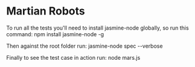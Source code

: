 Martian Robots
==============

To run all the tests you'll need to install jasmine-node globally, so run this command:
npm install jasmine-node -g


Then against the root folder run:
jasmine-node spec --verbose


Finally to see the test case in action run:
node mars.js
